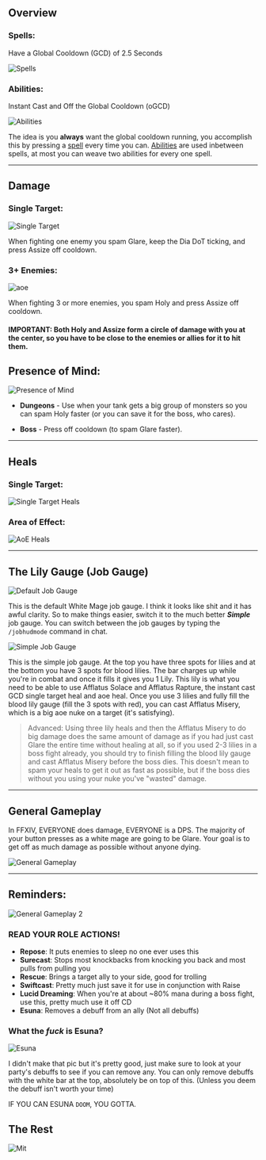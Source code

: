 ## Overview

### Spells:
Have a Global Cooldown (GCD) of 2.5 Seconds

![Spells](https://cdn.discordapp.com/attachments/1080027346314215454/1080030383443292210/Spells.png)

### Abilities:

Instant Cast and Off the Global Cooldown (oGCD)

![Abilities](https://cdn.discordapp.com/attachments/1080027346314215454/1080027688061906984/Abilities.png)


The idea is you **always** want the global cooldown running, you accomplish this by pressing a [spell](#Spells) every time you can. [Abilities](#Abilities) are used inbetween spells, at most you can weave two abilities for every one spell.

---

## Damage

### Single Target:
![Single Target](https://cdn.discordapp.com/attachments/1080027346314215454/1080027748564738088/SingleTarget.png)

When fighting one enemy you spam Glare, keep the Dia DoT ticking, and press Assize off cooldown.


### 3+ Enemies:
![aoe](https://cdn.discordapp.com/attachments/1080027346314215454/1080027769418821693/aoe.png)

When fighting 3 or more enemies, you spam Holy and press Assize off cooldown.

#### IMPORTANT: Both Holy and Assize form a circle of damage with you at the center, so you have to be close to the enemies or allies for it to hit them.

## Presence of Mind:
![Presence of Mind](https://cdn.discordapp.com/attachments/494294585741410305/1077349880332300398/PoM.png)

- **Dungeons** - Use when your tank gets a big group of monsters so you can spam Holy faster (or you can save it for the boss, who cares).

- **Boss** - Press off cooldown (to spam Glare faster).

---

## Heals

### Single Target:
![Single Target Heals](https://cdn.discordapp.com/attachments/1080027346314215454/1080028031583793162/SingleTargetHeals.png)
### Area of Effect:
![AoE Heals](https://cdn.discordapp.com/attachments/1080027346314215454/1080028048952397835/AoEHealing.png)

---

## The Lily Gauge (Job Gauge)
![Default Job Gauge](https://img.finalfantasyxiv.com/lds/promo/h/Q/XGVUBM4Mjd3eJ5fNjiPfrBw60g.png)

This is the default White Mage job gauge. I think it looks like shit and it has awful clarity. So to make things easier, switch it to the much better ***Simple*** job gauge. You can switch between the job gauges by typing the `/jobhudmode` command in chat.

![Simple Job Gauge](https://img.finalfantasyxiv.com/lds/promo/h/K/k2Ag8uoD-I5rtzbhx3YVpWcv_A.png)

This is the simple job gauge. At the top you have three spots for lilies and at the bottom you have 3 spots for blood lilies.
The bar charges up while you're in combat and once it fills it gives you 1 Lily. This lily is what you need to be able to use Afflatus Solace and Afflatus Rapture, the instant cast GCD single target heal and aoe heal.
Once you use 3 lilies and fully fill the blood lily gauge (fill the 3 spots with red), you can cast Afflatus Misery, which is a big aoe nuke on a target (it's satisfying).

>Advanced: Using three lily heals and then the Afflatus Misery to do big damage does the same amount of damage as if you had just cast Glare the entire time without healing at all, so if you used 2-3 lilies in a boss fight already, you should try to finish filling the blood lily gauge and cast Afflatus Misery before the boss dies.
This doesn't mean to spam your heals to get it out as fast as possible, but if the boss dies without you using your nuke you've "wasted" damage.

---

## General Gameplay

In FFXIV, EVERYONE does damage, EVERYONE is a DPS.
The majority of your button presses as a white mage are going to be Glare. Your goal is to get off as much damage as possible without anyone dying.

![General Gameplay](https://cdn.discordapp.com/attachments/1080027346314215454/1080028254766903336/generalplay.png)

---
## Reminders:

![General Gameplay 2](https://cdn.discordapp.com/attachments/1080027346314215454/1080028267186225172/generalplay2.png)

### READ YOUR ROLE ACTIONS!
- **Repose**: It puts enemies to sleep no one ever uses this
- **Surecast**: Stops most knockbacks from knocking you back and most pulls from pulling you
- **Rescue**: Brings a target ally to your side, good for trolling
- **Swiftcast**: Pretty much just save it for use in conjunction with Raise
- **Lucid Dreaming**: When you're at about ~80% mana during a boss fight, use this, pretty much use it off CD
- **Esuna**: Removes a debuff from an ally (Not all debuffs)

### What the ***fuck*** is Esuna?
![Esuna](https://ffxiv.consolegameswiki.com/mediawiki/images/thumb/2/26/ThingsThatCanBeEsuna.png/500px-ThingsThatCanBeEsuna.png)

I didn't make that pic but it's pretty good, just make sure to look at your party's debuffs to see if you can remove any. You can only remove debuffs with the white bar at the top, absolutely be on top of this. (Unless you deem the debuff isn't worth your time)

IF YOU CAN ESUNA `DOOM`, YOU GOTTA.

## The Rest
![Mit](https://cdn.discordapp.com/attachments/1080027346314215454/1080028470156996638/ignored.png)
